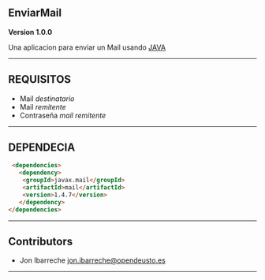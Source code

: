 ## EnviarMail

**Version 1.0.0**

Una aplicacion para enviar un Mail usando [JAVA](https://github.com/topics/java)

---

## REQUISITOS

- Mail *destinatario*
- Mail *remitente*
- Contraseña *mail remitente*
---
## DEPENDECIA


```HTML
 <dependencies>
   <dependency>
    <groupId>javax.mail</groupId>
    <artifactId>mail</artifactId>
    <version>1.4.7</version>
   </dependency>
</dependencies> 
```
---

## Contributors

- Jon Ibarreche <jon.ibarreche@opendeusto.es>
---
